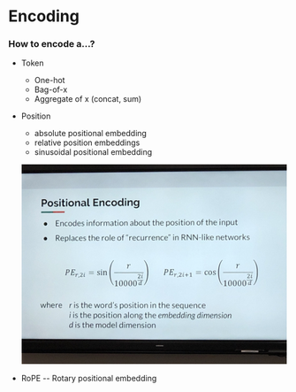 # Encoding

### How to encode a...?

- Token
    - One-hot
    - Bag-of-x
    - Aggregate of x (concat, sum)
- Position
    - absolute positional embedding
    - relative position embeddings
    - sinusoidal positional embedding

    ![Positional encoding](./positional-encoding.jpg)

* RoPE -- Rotary positional embedding
